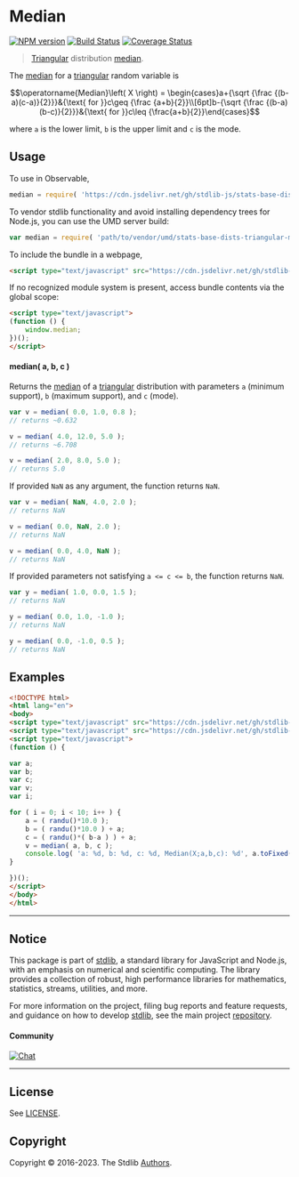 <!--

@license Apache-2.0

Copyright (c) 2018 The Stdlib Authors.

Licensed under the Apache License, Version 2.0 (the "License");
you may not use this file except in compliance with the License.
You may obtain a copy of the License at

   http://www.apache.org/licenses/LICENSE-2.0

Unless required by applicable law or agreed to in writing, software
distributed under the License is distributed on an "AS IS" BASIS,
WITHOUT WARRANTIES OR CONDITIONS OF ANY KIND, either express or implied.
See the License for the specific language governing permissions and
limitations under the License.

-->

# Median

[![NPM version][npm-image]][npm-url] [![Build Status][test-image]][test-url] [![Coverage Status][coverage-image]][coverage-url] <!-- [![dependencies][dependencies-image]][dependencies-url] -->

> [Triangular][triangular-distribution] distribution [median][median].

<!-- Section to include introductory text. Make sure to keep an empty line after the intro `section` element and another before the `/section` close. -->

<section class="intro">

The [median][median] for a [triangular][triangular-distribution] random variable is

<!-- <equation class="equation" label="eq:triangular_median" align="center" raw="\operatorname{Median}\left( X \right) = \begin{cases}a+{\sqrt {\frac {(b-a)(c-a)}{2}}}&{\text{ for }}c\geq {\frac {a+b}{2}}\\[6pt]b-{\sqrt {\frac {(b-a)(b-c)}{2}}}&{\text{ for }}c\leq {\frac{a+b}{2}}\end{cases}" alt="Median for a triangular distribution."> -->

```math
\operatorname{Median}\left( X \right) = \begin{cases}a+{\sqrt {\frac {(b-a)(c-a)}{2}}}&{\text{ for }}c\geq {\frac {a+b}{2}}\\[6pt]b-{\sqrt {\frac {(b-a)(b-c)}{2}}}&{\text{ for }}c\leq {\frac{a+b}{2}}\end{cases}
```

<!-- <div class="equation" align="center" data-raw-text="\operatorname{Median}\left( X \right) = \begin{cases}a+{\sqrt {\frac {(b-a)(c-a)}{2}}}&amp;{\text{ for }}c\geq {\frac {a+b}{2}}\\[6pt]b-{\sqrt {\frac {(b-a)(b-c)}{2}}}&amp;{\text{ for }}c\leq {\frac{a+b}{2}}\end{cases}" data-equation="eq:triangular_median">
    <img src="https://cdn.jsdelivr.net/gh/stdlib-js/stdlib@51534079fef45e990850102147e8945fb023d1d0/lib/node_modules/@stdlib/stats/base/dists/triangular/median/docs/img/equation_triangular_median.svg" alt="Median for a triangular distribution.">
    <br>
</div> -->

<!-- </equation> -->

where `a` is the lower limit, `b` is the upper limit and `c` is the mode.

</section>

<!-- /.intro -->

<!-- Package usage documentation. -->



<section class="usage">

## Usage

To use in Observable,

```javascript
median = require( 'https://cdn.jsdelivr.net/gh/stdlib-js/stats-base-dists-triangular-median@umd/browser.js' )
```

To vendor stdlib functionality and avoid installing dependency trees for Node.js, you can use the UMD server build:

```javascript
var median = require( 'path/to/vendor/umd/stats-base-dists-triangular-median/index.js' )
```

To include the bundle in a webpage,

```html
<script type="text/javascript" src="https://cdn.jsdelivr.net/gh/stdlib-js/stats-base-dists-triangular-median@umd/browser.js"></script>
```

If no recognized module system is present, access bundle contents via the global scope:

```html
<script type="text/javascript">
(function () {
    window.median;
})();
</script>
```

#### median( a, b, c )

Returns the [median][median] of a [triangular][triangular-distribution] distribution with parameters `a` (minimum support), `b` (maximum support), and `c` (mode).

```javascript
var v = median( 0.0, 1.0, 0.8 );
// returns ~0.632

v = median( 4.0, 12.0, 5.0 );
// returns ~6.708

v = median( 2.0, 8.0, 5.0 );
// returns 5.0
```

If provided `NaN` as any argument, the function returns `NaN`.

```javascript
var v = median( NaN, 4.0, 2.0 );
// returns NaN

v = median( 0.0, NaN, 2.0 );
// returns NaN

v = median( 0.0, 4.0, NaN );
// returns NaN
```

If provided parameters not satisfying `a <= c <= b`, the function returns `NaN`.

```javascript
var y = median( 1.0, 0.0, 1.5 );
// returns NaN

y = median( 0.0, 1.0, -1.0 );
// returns NaN

y = median( 0.0, -1.0, 0.5 );
// returns NaN
```

</section>

<!-- /.usage -->

<!-- Package usage notes. Make sure to keep an empty line after the `section` element and another before the `/section` close. -->

<section class="notes">

</section>

<!-- /.notes -->

<!-- Package usage examples. -->

<section class="examples">

## Examples

<!-- eslint no-undef: "error" -->

```html
<!DOCTYPE html>
<html lang="en">
<body>
<script type="text/javascript" src="https://cdn.jsdelivr.net/gh/stdlib-js/random-base-randu@umd/browser.js"></script>
<script type="text/javascript" src="https://cdn.jsdelivr.net/gh/stdlib-js/stats-base-dists-triangular-median@umd/browser.js"></script>
<script type="text/javascript">
(function () {

var a;
var b;
var c;
var v;
var i;

for ( i = 0; i < 10; i++ ) {
    a = ( randu()*10.0 );
    b = ( randu()*10.0 ) + a;
    c = ( randu()*( b-a ) ) + a;
    v = median( a, b, c );
    console.log( 'a: %d, b: %d, c: %d, Median(X;a,b,c): %d', a.toFixed( 4 ), b.toFixed( 4 ), c.toFixed( 4 ), v.toFixed( 4 ) );
}

})();
</script>
</body>
</html>
```

</section>

<!-- /.examples -->

<!-- Section to include cited references. If references are included, add a horizontal rule *before* the section. Make sure to keep an empty line after the `section` element and another before the `/section` close. -->

<section class="references">

</section>

<!-- /.references -->

<!-- Section for related `stdlib` packages. Do not manually edit this section, as it is automatically populated. -->

<section class="related">

</section>

<!-- /.related -->

<!-- Section for all links. Make sure to keep an empty line after the `section` element and another before the `/section` close. -->


<section class="main-repo" >

* * *

## Notice

This package is part of [stdlib][stdlib], a standard library for JavaScript and Node.js, with an emphasis on numerical and scientific computing. The library provides a collection of robust, high performance libraries for mathematics, statistics, streams, utilities, and more.

For more information on the project, filing bug reports and feature requests, and guidance on how to develop [stdlib][stdlib], see the main project [repository][stdlib].

#### Community

[![Chat][chat-image]][chat-url]

---

## License

See [LICENSE][stdlib-license].


## Copyright

Copyright &copy; 2016-2023. The Stdlib [Authors][stdlib-authors].

</section>

<!-- /.stdlib -->

<!-- Section for all links. Make sure to keep an empty line after the `section` element and another before the `/section` close. -->

<section class="links">

[npm-image]: http://img.shields.io/npm/v/@stdlib/stats-base-dists-triangular-median.svg
[npm-url]: https://npmjs.org/package/@stdlib/stats-base-dists-triangular-median

[test-image]: https://github.com/stdlib-js/stats-base-dists-triangular-median/actions/workflows/test.yml/badge.svg?branch=main
[test-url]: https://github.com/stdlib-js/stats-base-dists-triangular-median/actions/workflows/test.yml?query=branch:main

[coverage-image]: https://img.shields.io/codecov/c/github/stdlib-js/stats-base-dists-triangular-median/main.svg
[coverage-url]: https://codecov.io/github/stdlib-js/stats-base-dists-triangular-median?branch=main

<!--

[dependencies-image]: https://img.shields.io/david/stdlib-js/stats-base-dists-triangular-median.svg
[dependencies-url]: https://david-dm.org/stdlib-js/stats-base-dists-triangular-median/main

-->

[chat-image]: https://img.shields.io/gitter/room/stdlib-js/stdlib.svg
[chat-url]: https://app.gitter.im/#/room/#stdlib-js_stdlib:gitter.im

[stdlib]: https://github.com/stdlib-js/stdlib

[stdlib-authors]: https://github.com/stdlib-js/stdlib/graphs/contributors

[umd]: https://github.com/umdjs/umd
[es-module]: https://developer.mozilla.org/en-US/docs/Web/JavaScript/Guide/Modules

[deno-url]: https://github.com/stdlib-js/stats-base-dists-triangular-median/tree/deno
[umd-url]: https://github.com/stdlib-js/stats-base-dists-triangular-median/tree/umd
[esm-url]: https://github.com/stdlib-js/stats-base-dists-triangular-median/tree/esm
[branches-url]: https://github.com/stdlib-js/stats-base-dists-triangular-median/blob/main/branches.md

[stdlib-license]: https://raw.githubusercontent.com/stdlib-js/stats-base-dists-triangular-median/main/LICENSE

[triangular-distribution]: https://en.wikipedia.org/wiki/Triangular_distribution

[median]: https://en.wikipedia.org/wiki/Median

</section>

<!-- /.links -->
